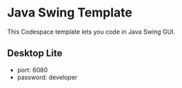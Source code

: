 # Java Swing Template

This Codespace template lets you code in Java Swing GUI.

## Desktop Lite

- port: 6080
- password: developer
